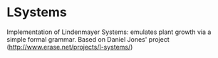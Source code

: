 # LSystems
Implementation of Lindenmayer Systems: emulates plant growth via a simple formal grammar.
Based on Daniel Jones' project (http://www.erase.net/projects/l-systems/)
